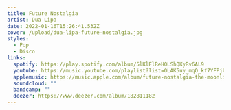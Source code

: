 ```yaml
---
title: Future Nostalgia
artist: Dua Lipa
date: 2022-01-16T15:26:41.532Z
cover: /upload/dua-lipa-future-nostalgia.jpg
styles:
  - Pop
  - Disco
links:
  spotify: https://play.spotify.com/album/5lKlFlReHOLShQKyRv6AL9
  youtube: https://music.youtube.com/playlist?list=OLAK5uy_mqO_kf7YFPjbtEU3FYSILA-IZtxv_NrKQ
  applemusic: https://music.apple.com/album/future-nostalgia-the-moonlight-edition/1551178998
  soundcloud: ""
  bandcamp: ""
  deezer: https://www.deezer.com/album/182811182
---
```


